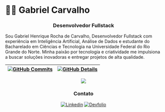 # 👨‍💻 Gabriel Carvalho 

<div align="center">

  ### Desenvolvedor Fullstack

</div>

Sou Gabriel Henrique Rocha de Carvalho, Desenvolvedor Fullstack com experiência em Inteligência Artificial, Análise de Dados e estudante do Bacharelado em Ciências e Tecnologia na Universidade Federal do Rio Grande do Norte. Minha paixão por tecnologia e criatividade me impulsiona a buscar soluções inovadoras e entregar projetos de alta qualidade.

 | [![GitHub Commits](http://github-profile-summary-cards.vercel.app/api/cards/productive-time?username=gabrielrc11&theme=dracula&utcOffset=-3)](https://github.com/vn7n24fzkq/github-profile-summary-cards) | [![GitHub Details](http://github-profile-summary-cards.vercel.app/api/cards/profile-details?username=gabrielrc11&theme=dracula)](https://github.com/vn7n24fzkq/github-profile-summary-cards) |  
 | ----------- | ----------- |

<div align="center" >
<a href="https://skillicons.dev"   >
  <img src="https://skillicons.dev/icons?i=javascript,php,python,laravel,vue,react,mui,tailwindcss,mysql,postgresqldocker,git" />
</a>

<div align="center">

### Contato
[![Linkedin](https://img.shields.io/badge/LinkedIn-0077B5?style=for-the-badge&logo=linkedin&logoColor=white)](https://www.linkedin.com/in/gabriel-carvalho-7911a225b/)
[![Devfolio](https://img.shields.io/badge/Meu%20Site-222222?style=for-the-badge&logo=vercel&logoColor=white)](https://devfolio-sandy.vercel.app/)
